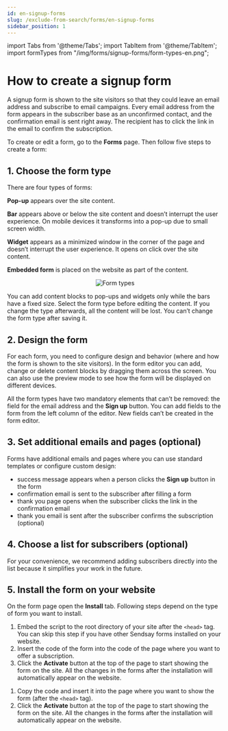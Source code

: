 ```yaml
---
id: en-signup-forms
slug: /exclude-from-search/forms/en-signup-forms
sidebar_position: 1
---
```

import Tabs from '@theme/Tabs';
import TabItem from '@theme/TabItem';
import formTypes from "/img/forms/signup-forms/form-types-en.png";

# How to create a signup form

A signup form is shown to the site visitors so that they could leave an email address and subscribe to email campaigns. Every email address from the form appears in the subscriber base as an unconfirmed contact, and the confirmation email is sent right away. The recipient has to click the link in the email to confirm the subscription.

To create or edit a form, go to the **Forms** page. Then follow five steps to create a form:

## 1. Choose the form type
There are four types of forms:

**Pop-up** appears over the site content.

**Bar** appears above or below the site content and doesn’t interrupt the user experience. On mobile devices it transforms into a pop-up due to small screen width.

**Widget** appears as a minimized window in the corner of the page and doesn’t interrupt the user experience. It opens on click over the site content.

**Embedded form** is placed on the website as part of the content.

<p align="center">
    <img src={formTypes} alt="Form types" />
</p>

You can add content blocks to pop-ups and widgets only while the bars have a fixed size. Select the form type before editing the content. If you change the type afterwards, all the content will be lost. You can’t change the form type after saving it.

## 2. Design the form
For each form, you need to configure design and behavior (where and how the form is shown to the site visitors). In the form editor you can add, change or delete content blocks by dragging them across the screen. You can also use the preview mode to see how the form will be displayed on different devices.

All the form types have two mandatory elements that can’t be removed: the field for the email address and the **Sign up** button. You can add fields to the form from the left column of the editor. New fields can’t be created in the form editor.

## 3. Set additional emails and pages (optional)
Forms have additional emails and pages where you can use standard templates or configure custom design:
- success message appears when a person clicks the **Sign up** button in the form
- confirmation email is sent to the subscriber after filling a form
- thank you page opens when the subscriber clicks the link in the confirmation email
- thank you email is sent after the subscriber confirms the subscription (optional)

## 4. Choose a list for subscribers (optional)
For your convenience, we recommend adding subscribers directly into the list because it simplifies your work in the future.

## 5. Install the form on your website

On the form page open the **Install** tab. Following steps depend on the type of form you want to install.

<Tabs>
<TabItem value="key1" label="For embedded form" default>

1.	Embed the script to the root directory of your site after the `<head>` tag. You can skip this step if you have other Sendsay forms installed on your website.
2.	Insert the code of the form into the code of the page where you want to offer a subscription.
3. Click the **Activate** button at the top of the page to start showing the form on the site. All the changes in the forms after the installation will automatically appear on the website.

</TabItem>
<TabItem value="key2" label="For other forms">

1. Copy the code and insert it into the page where you want to show the form (after the `<head>` tag).
2. Click the **Activate** button at the top of the page to start showing the form on the site. All the changes in the forms after the installation will automatically appear on the website.

</TabItem>
</Tabs>
